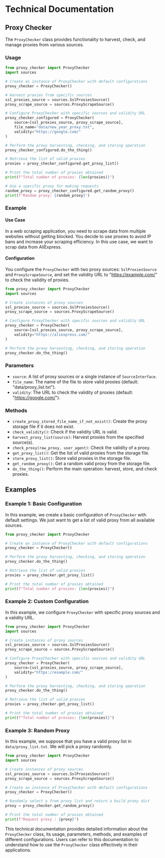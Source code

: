 # Technical Documentation

## Proxy Checker

The `ProxyChecker` class provides functionality to harvest, check, and manage proxies from various sources.

### Usage

```python
from proxy_checker import ProxyChecker
import sources

# Create an instance of ProxyChecker with default configurations
proxy_checker = ProxyChecker()

# Harvest proxies from specific sources
ssl_proxies_source = sources.SslProxiesSource()
proxy_scrape_source = sources.ProxyScrapeSource()

# Configure ProxyChecker with specific sources and validity URL
proxy_checker_configured = ProxyChecker(
    source=[ssl_proxies_source, proxy_scrape_source],
    file_name="data/new_year_proxy.txt",
    validity="https://google.com/"
)

# Perform the proxy harvesting, checking, and storing operation
proxy_checker_configured.do_the_thing()

# Retrieve the list of valid proxies
proxies = proxy_checker_configured.get_proxy_list()

# Print the total number of proxies obtained
print(f"Total number of proxies: {len(proxies)}")

# Use a specific proxy for making requests
random_proxy = proxy_checker_configured.get_random_proxy()
print(f"Random proxy: {random_proxy}")
```

### Example

#### Use Case

In a web scraping application, you need to scrape data from multiple websites without getting blocked. You decide to use proxies to avoid IP bans and increase your scraping efficiency.
In this use case, we want to scrap data from AliExpress.

#### Configuration

You configure the `ProxyChecker` with two proxy sources: `SslProxiesSource` and `ProxyScrapeSource`, and set the validity URL to "https://example.com/" to check the validity of proxies.

```python
from proxy_checker import ProxyChecker
import sources

# Create instances of proxy sources
ssl_proxies_source = sources.SslProxiesSource()
proxy_scrape_source = sources.ProxyScrapeSource()

# Configure ProxyChecker with specific sources and validity URL
proxy_checker = ProxyChecker(
    source=[ssl_proxies_source, proxy_scrape_source],
    validity="https://aliexpress.com/"
)

# Perform the proxy harvesting, checking, and storing operation
proxy_checker.do_the_thing()
```

### Parameters

- `source`: A list of proxy sources or a single instance of `SourceInterface`.
- `file_name`: The name of the file to store valid proxies (default: "data/proxy_list.txt").
- `validity`: The URL to check the validity of proxies (default: "https://google.com/").

### Methods

- `create_proxy_stored_file_name_if_not_exist()`: Create the proxy storage file if it does not exist.
- `check_validity()`: Check if the validity URL is valid.
- `harvest_proxy_list(source)`: Harvest proxies from the specified source(s).
- `check_proxy(raw_proxy, user_agent)`: Check the validity of a proxy.
- `get_proxy_list()`: Get the list of valid proxies from the storage file.
- `store_proxy_list()`: Store valid proxies in the storage file.
- `get_random_proxy()`: Get a random valid proxy from the storage file.
- `do_the_thing()`: Perform the main operation: harvest, store, and check proxies.

## Examples

### Example 1: Basic Configuration

In this example, we create a basic configuration of `ProxyChecker` with default settings. We just want to get a list of valid proxy from all available sources.

```python
from proxy_checker import ProxyChecker

# Create an instance of ProxyChecker with default configurations
proxy_checker = ProxyChecker()

# Perform the proxy harvesting, checking, and storing operation
proxy_checker.do_the_thing()

# Retrieve the list of valid proxies
proxies = proxy_checker.get_proxy_list()

# Print the total number of proxies obtained
print(f"Total number of proxies: {len(proxies)}")
```

### Example 2: Custom Configuration

In this example, we configure `ProxyChecker` with specific proxy sources and a validity URL.

```python
from proxy_checker import ProxyChecker
import sources

# Create instances of proxy sources
ssl_proxies_source = sources.SslProxiesSource()
proxy_scrape_source = sources.ProxyScrapeSource()

# Configure ProxyChecker with specific sources and validity URL
proxy_checker = ProxyChecker(
    source=[ssl_proxies_source, proxy_scrape_source],
    validity="https://example.com/"
)

# Perform the proxy harvesting, checking, and storing operation
proxy_checker.do_the_thing()

# Retrieve the list of valid proxies
proxies = proxy_checker.get_proxy_list()

# Print the total number of proxies obtained
print(f"Total number of proxies: {len(proxies)}")
```

### Example 3: Random Proxy

In this example, we suppose that you have a valid proxy list in `data/proxy_list.txt`. We will pick a proxy randomly.

```python
from proxy_checker import ProxyChecker
import sources

# Create instances of proxy sources
ssl_proxies_source = sources.SslProxiesSource()
proxy_scrape_source = sources.ProxyScrapeSource()

# Create an instance of ProxyChecker with default configurations
proxy_checker = ProxyChecker()

# Randomly select a from proxy list and return a build proxy dict
proxy = proxy_checker.get_random_proxy()

# Print the total number of proxies obtained
print(f"Request proxy : {proxy}")
```

This technical documentation provides detailed information about the `ProxyChecker` class, its usage, parameters, methods, and examples of different configurations. Users can refer to this documentation to understand how to use the `ProxyChecker` class effectively in their applications.
